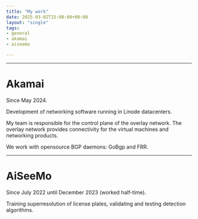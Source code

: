 ```yaml
---
title: "My work"
date: 2025-03-02T15:00:00+00:00
layout: "single"
tags: 
- general
- akamai
- aiseemo

---
```



---
# Akamai

Since May 2024.

Development of networking software running in Linode datacenters.

My team is responsible for the control plane of the overlay network.
The overlay network provides connectivity for the virtual machines and networking products.

We work with opensource BGP daemons: GoBgp and FRR.


---
# AiSeeMo

Since July 2022 until December 2023 (worked half-time).

Training superresolution of license plates, validating and testing detection algorithms.

